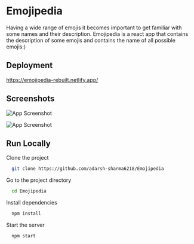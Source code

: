 
# Emojipedia 

Having a wide range of emojis it becomes important to get familiar with some names and their description.
Emojipedia is a react app that contains the description of some emojis and contains the name of all possible emojis:)


## Deployment

https://emojipedia-rebuilt.netlify.app/

  
## Screenshots

![App Screenshot](https://i.ibb.co/RvxX42r/ss1.png)

![App Screenshot](https://i.ibb.co/KKTT0nH/ss2.png)

  
## Run Locally

Clone the project

```bash
  git clone https://github.com/adarsh-sharma6218/Emojipedia
```

Go to the project directory

```bash
  cd Emojipedia
```

Install dependencies

```bash
  npm install
```

Start the server

```bash
  npm start
```

  